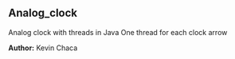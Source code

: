 ## Analog_clock


Analog clock with threads in Java
One thread for each clock arrow

**Author:**
Kevin Chaca
